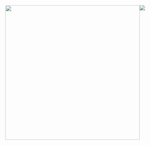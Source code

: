 <div style="display: flex; flex-direction: row; justify-content: between;">
    <a href="https://github.com/Valinor13/github-readme-stats">
      <img style="width: 420px; height: auto;" align="center" src="https://github-readme-stats.vercel.app/api?username=Valinor13&show_icons=true&theme=cobalt&hide=stars&repo=github-readme-stats" />
    </a>
    <a href="https://github.com/Valinor13/convoychat">
      <img align="center" src="https://github-readme-stats.vercel.app/api/top-langs/?username=Valinor13&langs_count=10&theme=cobalt&layout=compact&exclude_repo=holbertonschool-interview,holbertonschool-web_back_end,binary_trees,holberton-smiling-school,holbertonschool-low_level_programming,holberton-headphones,printf,holbertonschool-zero_day,your_first_code" />
    </a>
</div>

